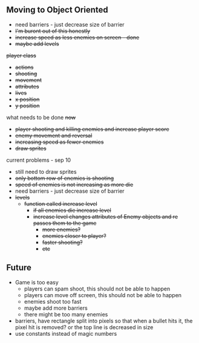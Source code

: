 ## Moving to Object Oriented

<!-- We need an Enemy class

What can an Enemy do?

- can shoot
- can die
- should have a point value
- can move
- is a Rect

how to do this?
while creating grid, we need to create new Enemy and based on the current row we define a different point value?

should movement be a separate class? No, cause the movement is not constant throughout the game. -->
<!--
sep 7 -->

- need barriers - just decrease size of barrier
- ~~I'm buront out of this honestly~~
- ~~increase speed as less enemies on screen - done~~
- ~~maybe add levels~~
  <!-- - funciton called increase level
  - if all enemies die increase level
  - increase level changes attributes of Enemy objects and re passes them to the game
    - more enemies?
    - enemies closer to player?
    - faster shooting?
    - etc -->

~~player class~~

- ~~actions~~
- ~~shooting~~
- ~~movement~~
- ~~attributes~~
- ~~lives~~
- ~~x position~~
- ~~y position~~

what needs to be done ~~now~~

- ~~player shooting and killing enemies and increase player score~~
- ~~enemy movement and reversal~~
- ~~increasing speed as fewer enemies~~
- ~~draw sprites~~

current problems - sep 10

- still need to draw sprites
- ~~only bottom row of enemies is shooting~~
- ~~speed of enemies is not increasing as more die~~
- need barriers - just decrease size of barrier
- ~~levels~~
  - ~~function called increase level~~
    - ~~if all enemies die increase level~~
    - ~~increase level changes attributes of Enemy objects and re passes them to the game~~
      - ~~more enemies?~~
      - ~~enemies closer to player?~~
      - ~~faster shooting?~~
      - ~~etc~~

## Future

- Game is too easy
  - players can spam shoot, this should not be able to happen
  - players can move off screen, this should not be able to happen
  - enemies shoot too fast
  - maybe add more barriers
  - there might be too many enemies
- barriers, have rectangle split into pixels so that when a bullet hits it, the pixel hit is removed? or the top line is decreased in size
- use constants instead of magic numbers
